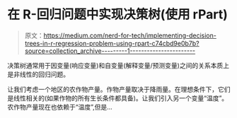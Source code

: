 # 在 R-回归问题中实现决策树(使用 rPart)

> 原文：<https://medium.com/nerd-for-tech/implementing-decision-trees-in-r-regression-problem-using-rpart-c74cbd9e0b7b?source=collection_archive---------1----------------------->

决策树通常用于因变量(响应变量)和自变量(解释变量/预测变量)之间的关系本质上是非线性的回归问题。

让我们考虑一个地区的农作物产量。作物产量取决于降雨量。在理想条件下，它们是线性相关的(如果作物的所有生长条件都具备)。让我们引入另一个变量“温度”。农作物产量现在也依赖于“温度”,但是…
